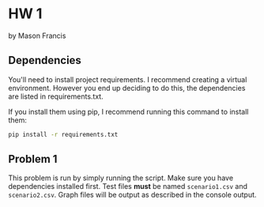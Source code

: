 # HW 1

by Mason Francis

## Dependencies

You'll need to install project requirements. I recommend creating a virtual environment. However you end up deciding to do this, the dependencies are listed in requirements.txt. 

If you install them using pip, I recommend running this command to install them:

```bash
pip install -r requirements.txt
```

## Problem 1

This problem is run by simply running the script. Make sure you have dependencies installed first. 
Test files **must** be named `scenario1.csv` and `scenario2.csv`. Graph files will be output as described in the console output. 
